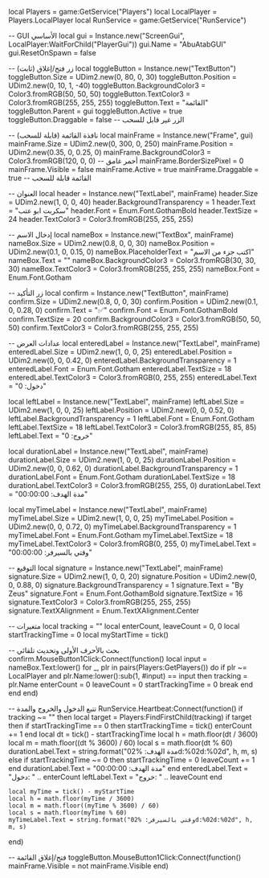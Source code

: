 local Players = game:GetService("Players")
local LocalPlayer = Players.LocalPlayer
local RunService = game:GetService("RunService")

-- GUI الأساسي
local gui = Instance.new("ScreenGui", LocalPlayer:WaitForChild("PlayerGui"))
gui.Name = "AbuAtabGUI"
gui.ResetOnSpawn = false

-- زر فتح/إغلاق (ثابت)
local toggleButton = Instance.new("TextButton")
toggleButton.Size = UDim2.new(0, 80, 0, 30)
toggleButton.Position = UDim2.new(0, 10, 1, -40)
toggleButton.BackgroundColor3 = Color3.fromRGB(50, 50, 50)
toggleButton.TextColor3 = Color3.fromRGB(255, 255, 255)
toggleButton.Text = "القائمة"
toggleButton.Parent = gui
toggleButton.Active = true
toggleButton.Draggable = false -- الزر غير قابل للسحب

-- نافذة القائمة (قابلة للسحب)
local mainFrame = Instance.new("Frame", gui)
mainFrame.Size = UDim2.new(0, 300, 0, 250)
mainFrame.Position = UDim2.new(0.35, 0, 0.25, 0)
mainFrame.BackgroundColor3 = Color3.fromRGB(120, 0, 0) -- أحمر غامق
mainFrame.BorderSizePixel = 0
mainFrame.Visible = false
mainFrame.Active = true
mainFrame.Draggable = true -- القائمة قابلة للسحب

-- العنوان
local header = Instance.new("TextLabel", mainFrame)
header.Size = UDim2.new(1, 0, 0, 40)
header.BackgroundTransparency = 1
header.Text = "سكربت ابو عتب"
header.Font = Enum.Font.GothamBold
header.TextSize = 24
header.TextColor3 = Color3.fromRGB(255, 255, 255)

-- إدخال الاسم
local nameBox = Instance.new("TextBox", mainFrame)
nameBox.Size = UDim2.new(0.8, 0, 0, 30)
nameBox.Position = UDim2.new(0.1, 0, 0.15, 0)
nameBox.PlaceholderText = "اكتب جزء من الاسم"
nameBox.Text = ""
nameBox.BackgroundColor3 = Color3.fromRGB(30, 30, 30)
nameBox.TextColor3 = Color3.fromRGB(255, 255, 255)
nameBox.Font = Enum.Font.Gotham

-- زر التأكيد
local confirm = Instance.new("TextButton", mainFrame)
confirm.Size = UDim2.new(0.8, 0, 0, 30)
confirm.Position = UDim2.new(0.1, 0, 0.28, 0)
confirm.Text = "✅"
confirm.Font = Enum.Font.GothamBold
confirm.TextSize = 20
confirm.BackgroundColor3 = Color3.fromRGB(50, 50, 50)
confirm.TextColor3 = Color3.fromRGB(255, 255, 255)

-- عدادات العرض
local enteredLabel = Instance.new("TextLabel", mainFrame)
enteredLabel.Size = UDim2.new(1, 0, 0, 25)
enteredLabel.Position = UDim2.new(0, 0, 0.42, 0)
enteredLabel.BackgroundTransparency = 1
enteredLabel.Font = Enum.Font.Gotham
enteredLabel.TextSize = 18
enteredLabel.TextColor3 = Color3.fromRGB(0, 255, 255)
enteredLabel.Text = "دخول: 0"

local leftLabel = Instance.new("TextLabel", mainFrame)
leftLabel.Size = UDim2.new(1, 0, 0, 25)
leftLabel.Position = UDim2.new(0, 0, 0.52, 0)
leftLabel.BackgroundTransparency = 1
leftLabel.Font = Enum.Font.Gotham
leftLabel.TextSize = 18
leftLabel.TextColor3 = Color3.fromRGB(255, 85, 85)
leftLabel.Text = "خروج: 0"

local durationLabel = Instance.new("TextLabel", mainFrame)
durationLabel.Size = UDim2.new(1, 0, 0, 25)
durationLabel.Position = UDim2.new(0, 0, 0.62, 0)
durationLabel.BackgroundTransparency = 1
durationLabel.Font = Enum.Font.Gotham
durationLabel.TextSize = 18
durationLabel.TextColor3 = Color3.fromRGB(255, 255, 0)
durationLabel.Text = "مدة الهدف: 00:00:00"

local myTimeLabel = Instance.new("TextLabel", mainFrame)
myTimeLabel.Size = UDim2.new(1, 0, 0, 25)
myTimeLabel.Position = UDim2.new(0, 0, 0.72, 0)
myTimeLabel.BackgroundTransparency = 1
myTimeLabel.Font = Enum.Font.Gotham
myTimeLabel.TextSize = 18
myTimeLabel.TextColor3 = Color3.fromRGB(0, 255, 0)
myTimeLabel.Text = "وقتي بالسيرفر: 00:00:00"

-- التوقيع
local signature = Instance.new("TextLabel", mainFrame)
signature.Size = UDim2.new(1, 0, 0, 20)
signature.Position = UDim2.new(0, 0, 0.88, 0)
signature.BackgroundTransparency = 1
signature.Text = "By Zeus"
signature.Font = Enum.Font.GothamBold
signature.TextSize = 16
signature.TextColor3 = Color3.fromRGB(255, 255, 255)
signature.TextXAlignment = Enum.TextXAlignment.Center

-- متغيرات
local tracking = ""
local enterCount, leaveCount = 0, 0
local startTrackingTime = 0
local myStartTime = tick()

-- بحث بالأحرف الأولى وتحديث تلقائي
confirm.MouseButton1Click:Connect(function()
	local input = nameBox.Text:lower()
	for _, plr in pairs(Players:GetPlayers()) do
		if plr ~= LocalPlayer and plr.Name:lower():sub(1, #input) == input then
			tracking = plr.Name
			enterCount = 0
			leaveCount = 0
			startTrackingTime = 0
			break
		end
	end
end)

-- تتبع الدخول والخروج والمدة
RunService.Heartbeat:Connect(function()
	if tracking ~= "" then
		local target = Players:FindFirstChild(tracking)
		if target then
			if startTrackingTime == 0 then
				startTrackingTime = tick()
				enterCount += 1
			end
			local dt = tick() - startTrackingTime
			local h = math.floor(dt / 3600)
			local m = math.floor((dt % 3600) / 60)
			local s = math.floor(dt % 60)
			durationLabel.Text = string.format("مدة الهدف: %02d:%02d:%02d", h, m, s)
		else
			if startTrackingTime ~= 0 then
				startTrackingTime = 0
				leaveCount += 1
			end
			durationLabel.Text = "مدة الهدف: 00:00:00"
		end
		enteredLabel.Text = "دخول: " .. enterCount
		leftLabel.Text = "خروج: " .. leaveCount
	end

	local myTime = tick() - myStartTime
	local h = math.floor(myTime / 3600)
	local m = math.floor((myTime % 3600) / 60)
	local s = math.floor(myTime % 60)
	myTimeLabel.Text = string.format("وقتي بالسيرفر: %02d:%02d:%02d", h, m, s)
end)

-- فتح/إغلاق القائمة
toggleButton.MouseButton1Click:Connect(function()
	mainFrame.Visible = not mainFrame.Visible
end)
